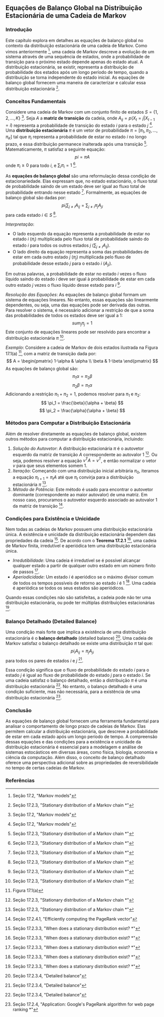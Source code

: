 ## Equações de Balanço Global na Distribuição Estacionária de uma Cadeia de Markov

### Introdução
Este capítulo explora em detalhes as equações de balanço global no contexto da distribuição estacionária de uma cadeia de Markov. Como vimos anteriormente [^1], uma cadeia de Markov descreve a evolução de um sistema através de uma sequência de estados, onde a probabilidade de transição para o próximo estado depende apenas do estado atual. A distribuição estacionária, se existir, representa a distribuição de probabilidade dos estados após um longo período de tempo, quando a distribuição se torna independente do estado inicial. As equações de balanço global fornecem uma maneira de caracterizar e calcular essa distribuição estacionária [^9].

### Conceitos Fundamentais
Considere uma cadeia de Markov com um conjunto finito de estados $S = \{1, 2, ..., K\}$ [^1]. Seja $A$ a **matriz de transição** da cadeia, onde $A_{ij} = p(X_t = j | X_{t-1} = i)$ representa a probabilidade de transição do estado $i$ para o estado $j$ [^1]. Uma **distribuição estacionária** $\pi$ é um vetor de probabilidade $\pi = [\pi_1, \pi_2, ..., \pi_K]$ tal que $\pi_i$ representa a probabilidade de estar no estado $i$ no longo prazo, e essa distribuição permanece inalterada após uma transição [^8]. Matematicamente, $\pi$ satisfaz a seguinte equação:
$$pi = \pi A$$
onde $\pi_i \geq 0$ para todo $i$, e $\sum_i \pi_i = 1$ [^9].

As **equações de balanço global** são uma reformulação dessa condição de estacionariedade. Elas expressam que, no estado estacionário, o fluxo total de probabilidade saindo de um estado deve ser igual ao fluxo total de probabilidade entrando nesse estado [^9]. Formalmente, as equações de balanço global são dadas por:
$$pi_i \sum_{j \neq i} A_{ij} = \sum_{j \neq i} \pi_j A_{ji}$$
para cada estado $i \in S$ [^9].

*Interpretação*:
- O lado esquerdo da equação representa a probabilidade de estar no estado $i$ ($\pi_i$) multiplicada pelo fluxo total de probabilidade saindo do estado $i$ para todos os outros estados $j$ ($\sum_{j \neq i} A_{ij}$).
- O lado direito da equação representa a soma das probabilidades de estar em cada outro estado $j$ ($\pi_j$) multiplicada pelo fluxo de probabilidade desse estado $j$ para o estado $i$ ($A_{ji}$).

Em outras palavras, a probabilidade de estar no estado $i$ vezes o fluxo líquido saindo do estado $i$ deve ser igual à probabilidade de estar em cada outro estado $j$ vezes o fluxo líquido desse estado para $i$ [^9].

*Resolução das Equações*:
As equações de balanço global formam um sistema de equações lineares. No entanto, essas equações são linearmente dependentes, ou seja, uma das equações pode ser derivada das outras. Para resolver o sistema, é necessário adicionar a restrição de que a soma das probabilidades de todos os estados deve ser igual a 1:
$$sum_j \pi_j = 1$$
Este conjunto de equações lineares pode ser resolvido para encontrar a distribuição estacionária $\pi$ [^9].

*Exemplo*:
Considere a cadeia de Markov de dois estados ilustrada na Figura 17.1(a) [^2], com a matriz de transição dada por:
$$ A = \begin{pmatrix} 1-\alpha & \alpha \\ \beta & 1-\beta \end{pmatrix} $$
As equações de balanço global são:
$$ \pi_1 \alpha = \pi_2 \beta $$
$$ \pi_2 \beta = \pi_1 \alpha $$
Adicionando a restrição $\pi_1 + \pi_2 = 1$, podemos resolver para $\pi_1$ e $\pi_2$:
$$ \pi_1 = \frac{\beta}{\alpha + \beta} $$
$$ \pi_2 = \frac{\alpha}{\alpha + \beta} $$

### Métodos para Computar a Distribuição Estacionária
Além de resolver diretamente as equações de balanço global, existem outros métodos para computar a distribuição estacionária, incluindo:
1.  *Solução do Autovetor*: A distribuição estacionária $\pi$ é o autovetor esquerdo da matriz de transição $A$ correspondente ao autovalor 1 [^9].  Ou seja, podemos resolver a equação $v^T A = v^T$, e então normalizar o vetor $v$ para que seus elementos somem 1.
2.  *Iteração*: Começando com uma distribuição inicial arbitrária $\pi_0$, iteramos a equação $\pi_{t+1} = \pi_t A$ até que $\pi_t$ convirja para a distribuição estacionária $\pi$ [^9].
3.  *Método de Potência*: Este método é usado para encontrar o autovetor dominante (correspondente ao maior autovalor) de uma matriz. Em nosso caso, procuramos o autovetor esquerdo associado ao autovalor 1 da matriz de transição [^15].

### Condições para Existência e Unicidade
Nem todas as cadeias de Markov possuem uma distribuição estacionária única. A existência e unicidade da distribuição estacionária dependem das propriedades da cadeia [^10]. De acordo com o **Teorema 17.2.1** [^10], uma cadeia de Markov finita, irredutível e aperiódica tem uma distribuição estacionária única.
-   *Irredutibilidade*: Uma cadeia é irredutível se é possível alcançar qualquer estado a partir de qualquer outro estado em um número finito de passos [^10].
-   *Aperiodicidade*: Um estado $i$ é aperiódico se o máximo divisor comum de todos os tempos possíveis de retorno ao estado $i$ é 1 [^10]. Uma cadeia é aperiódica se todos os seus estados são aperiódicos.

Quando essas condições não são satisfeitas, a cadeia pode não ter uma distribuição estacionária, ou pode ter múltiplas distribuições estacionárias [^10].

### Balanço Detalhado (Detailed Balance)
Uma condição mais forte que implica a existência de uma distribuição estacionária é o **balanço detalhado** (detailed balance) [^11]. Uma cadeia de Markov satisfaz o balanço detalhado se existe uma distribuição $\pi$ tal que:
$$pi_i A_{ij} = \pi_j A_{ji}$$
para todos os pares de estados $i$ e $j$ [^11].

Essa condição significa que o fluxo de probabilidade do estado $i$ para o estado $j$ é igual ao fluxo de probabilidade do estado $j$ para o estado $i$. Se uma cadeia satisfaz o balanço detalhado, então a distribuição $\pi$ é uma distribuição estacionária [^11]. No entanto, o balanço detalhado é uma condição suficiente, mas não necessária, para a existência de uma distribuição estacionária [^12].

### Conclusão
As equações de balanço global fornecem uma ferramenta fundamental para analisar o comportamento de longo prazo de cadeias de Markov. Elas permitem calcular a distribuição estacionária, que descreve a probabilidade de estar em cada estado após um longo período de tempo. A compreensão dessas equações e das condições para a existência e unicidade da distribuição estacionária é essencial para a modelagem e análise de sistemas estocásticos em diversas áreas, como física, biologia, economia e ciência da computação. Além disso, o conceito de balanço detalhado oferece uma perspectiva adicional sobre as propriedades de reversibilidade no tempo de certas cadeias de Markov.

### Referências
[^1]: Seção 17.2, "Markov models"
[^2]: Figura 17.1(a)
[^8]: Seção 17.2.3, "Stationary distribution of a Markov chain *"
[^9]: Seção 17.2.3, "Stationary distribution of a Markov chain *"
[^10]: Seção 17.2.3.3, "When does a stationary distribution exist? *"
[^11]: Seção 17.2.3.4, "Detailed balance"
[^12]: Seção 17.2.4, "Application: Google's PageRank algorithm for web page ranking *"
[^15]: Seção 17.2.4.1, "Efficiently computing the PageRank vector"
<!-- END -->